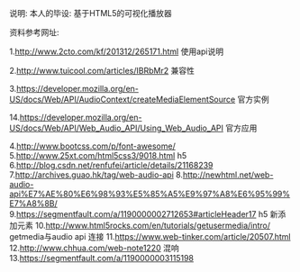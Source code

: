 说明:
本人的毕设:  基于HTML5的可视化播放器

资料参考网址:

1.http://www.2cto.com/kf/201312/265171.html  使用api说明

2.http://www.tuicool.com/articles/IBRbMr2  兼容性

3.https://developer.mozilla.org/en-US/docs/Web/API/AudioContext/createMediaElementSource  官方实例

14.https://developer.mozilla.org/en-US/docs/Web/API/Web_Audio_API/Using_Web_Audio_API    官方应用

4.http://www.bootcss.com/p/font-awesome/
5.http://www.25xt.com/html5css3/9018.html   h5
6.http://blog.csdn.net/renfufei/article/details/21168239
7.http://archives.guao.hk/tag/web-audio-api
8.http://newhtml.net/web-audio-api%E7%AE%80%E6%98%93%E5%85%A5%E9%97%A8%E6%95%99%E7%A8%8B/
9.https://segmentfault.com/a/1190000002712653#articleHeader17  h5 新添加元素
10.http://www.html5rocks.com/en/tutorials/getusermedia/intro/   getmedia与audio api 连接
11.https://www.web-tinker.com/article/20507.html
12.http://www.chhua.com/web-note1220   混响
13.https://segmentfault.com/a/1190000003115198
